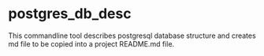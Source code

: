# postgres_db_desc

This commandline tool describes postgresql database structure and creates md file to be copied into a project README.md file. 
